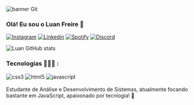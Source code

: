 ![banner Git](https://github.com/user-attachments/assets/5ba0a688-47f3-4499-8446-542f8c3eb2c0)

### Olá! Eu sou o Luan Freire 🤖

[![Instagram](https://img.shields.io/badge/Instagram-E4405F?style=for-the-badge&logo=instagram&logoColor=white)](https://www.instagram.com/luanfreiire7?igsh=ZnU0cmgwMW1sa3Q5)
[![Linkedin](https://img.shields.io/badge/LinkedIn-0077B5?style=for-the-badge&logo=linkedin&logoColor=white)](https://www.linkedin.com/in/luan-freiire)
[![Spotify](https://img.shields.io/badge/Spotify-1ED760?&style=for-the-badge&logo=spotify&logoColor=white)](https://open.spotify.com/playlist/0SXcHEYT6AZ3ZwaMja1PVA?si=ZTW1dZHFSDamEQRFXFyH6g&pi=BduwZuozSsabM )
[![Discord](https://img.shields.io/badge/Discord-7289DA?style=for-the-badge&logo=discord&logoColor=white)](https://www.discord.com/channels/843323259764211733)

![Luan GitHub stats](https://github-readme-stats.vercel.app/api?username=luanfreiire&show_icons=true&theme=tokyonight)

### Tecnologias 👨🏽‍💻 :

<div style = "display:inline_block">
<img align="center" alt="css3" src="https://img.shields.io/badge/HTML5-E34F26?style=for-the-badge&logo=html5&logoColor=white">
<img align="center" alt="html5" src="https://img.shields.io/badge/CSS3-1572B6?style=for-the-badge&logo=css3&logoColor=white">
<img align="center" alt="javascript" src="https://img.shields.io/badge/JavaScript-F7DF1E?style=for-the-badge&logo=javascript&logoColor=black">
</div>
<br/>
Estudante de Análise e Desenvolvimento de Sistemas, atualmente focando bastante em JavaScript, apaixonado por tecnlogia! 🤖








